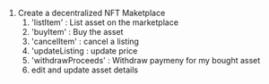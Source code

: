 1. Create a decentralized NFT Maketplace
   1. 'listItem' : List asset on the marketplace
   2. 'buyItem' : Buy the asset
   3. 'cancelItem' : cancel a listing
   4. 'updateListing : update price
   5. 'withdrawProceeds' : Withdraw paymeny for my bought asset
   6. edit and update asset details
